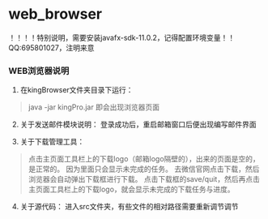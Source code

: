 # web_browser
！！！！特别说明，需要安装javafx-sdk-11.0.2，记得配置环境变量！！
QQ:695801027，注明来意



### WEB浏览器说明

1. 在kingBrowser文件夹目录下运行：
> java -jar kingPro.jar
即会出现浏览器页面


2. 关于发送邮件模块说明：
登录成功后，重启邮箱窗口后便出现编写邮件界面

3. 关于下载管理工具：
> 点击主页面工具栏上的下载logo（邮箱logo隔壁的），出来的页面是空的，是正常的。
> 因为里面只会显示未完成的任务。
> 去微信官网点击下载，然后浏览器会自动弹出下载框进行下载。
> 点击下载框的save/quit，然后再点击主页面工具栏上的下载logo，就会显示未完成的下载任务与进度。

4. 关于源代码：
进入src文件夹，有些文件的相对路径需要重新调节调节
